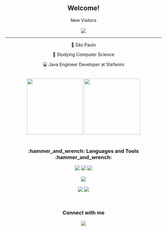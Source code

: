 <h2 align="center">Welcome!</h2>
<p align="center"> 
 New Visitors
   <br><br>
   <img alingn="center" src="https://profile-counter.glitch.me/pedromecf/count.svg"/> 
 
   ********************
 </p>

<div align="center">
 <p align="center">📍 São Paulo</p>
 <p>🎯 Studying Computer Science</p>
 <p>💻 Java Engineer Developer at Stefanini</p><br>
</div>
 
<div align="center">
  <img height="180em" src="https://github-readme-stats.vercel.app/api?username=pedromecf&show_icons=true&theme=dracula&include_all_commits=true&count_private=true"/>
  <img height="180em" src="https://github-readme-stats.vercel.app/api/top-langs/?username=pedromecf&layout=compact&langs_count=16&theme=dracula"/>
</div>

<div align="center">
  <br><h3 align="center">:hammer_and_wrench: Languages and Tools :hammer_and_wrench:</h3>
</div>

<p align="center">    
    <img src="https://img.shields.io/badge/React-20232A?style=for-the-badge&logo=react&logoColor=61DAFB">
    <img src="https://img.shields.io/badge/Spring_Boot-F2F4F9?style=for-the-badge&logo=spring-boot">
    <img src="https://img.shields.io/badge/Angular-DD0031?style=for-the-badge&logo=angular&logoColor=white">
    <br><br><img src="https://img.shields.io/badge/Linux-FCC624?style=for-the-badge&logo=linux&logoColor=black">
    <br><br><img src="https://img.shields.io/badge/PostgreSQL-316192?style=for-the-badge&logo=postgresql&logoColor=white">
    <img src="https://img.shields.io/badge/MongoDB-white?style=for-the-badge&logo=mongodb&logoColor=4EA94B">
</p>

<br><div align="center">
  <h3 align="center">Connect with me</h3> 
</div>

<p align="center">
    <a href="https://br.linkedin.com/in/pedro-guilherme-maia-colombano-a43b7a200">
        <img src="https://img.shields.io/badge/linkedin-%230077B5.svg?&style=for-the-badge&logo=linkedin&logoColor=white&link=mailto:https://www.linkedin.com/in/pedro-guilherme-maia-colombano-a43b7a200/?lipi=urn%3Ali%3Apage%3Ad_flagship3_profile_view_base_contact_details%3BOa8gs2CqTOaxCJJZjGtaRQ%3D%3D">
    </a>
</p>
